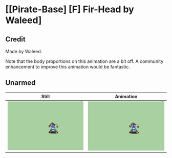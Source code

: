 # [\[Pirate-Base\] \[F\] Fir-Head by Waleed]

## Credit

Made by Waleed.

Note that the body proportions on this animation are a bit off. A community enhancement to improve this animation would be fantastic.
	
## Unarmed

| Still | Animation |
| :---: | :-------: |
| ![Unarmed still](./Unarmed_000.png) | ![Unarmed animation](./Unarmed.gif) |
